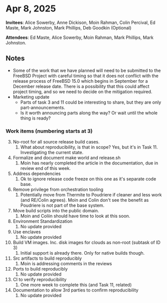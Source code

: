 # Apr 8, 2025

**Invitees**: Alice Sowerby, Anne Dickison, Moin Rahman, Colin Percival, Ed Maste, Mark Johnston, Mark Phillips, Deb Goodkin (Optional)  

**Attendees**: Ed Maste, Alice Sowerby, Moin Rahman, Mark Phillips, Mark Johnston.

## Notes

* Some of the work that we have planned will need to be submitted to the FreeBSD Project with careful timing so that it does not conflict with the release process of FreeBSD 15.0 which begins in September for a December release date. There is a possibility that this could affect project timing, and so we need to decide on the mitigation required.  
* Marketing update  
  * Parts of task 3 and 11 could be interesting to share, but they are only part-announcements.   
  * Is it worth announcing parts along the way? Or wait until the whole thing is ready?

### Work items (numbering starts at 3)

3. No-root for all source release build cases.  
   1. What about reproducibility, is that in scope? Yes, but it's in Task 11\. Investigating the current state.  
4. Formalize and document make world and release.sh  
   1. Moin has nearly completed the article in the documentation, due in review end of this week.  
5. Address dependencies  
   1. Ok to ignore release code freeze on this one as it's separate code base.  
6. Remove privilege from orchestration tooling  
   1. Potentially move from Thermite to Poudriere if cleaner and less work (and RE/Colin agrees). Moin and Colin don't see the benefit as Poudriere is not part of the base system.  
7. Move build scripts into the public domain.  
   1. Moin and Coliin should have time to look at this soon.  
8. Environment Standardization  
   1. No update provided  
9. Use enclaves  
   1. No update provided 
10. Build VM images. Inc. disk images for clouds as non-root (subtask of ID 3\)  
    1. Initial support is already there. Only for native builds though.  
11. Src artifacts to build reproducibly  
    1. Moin is addressing comments in the reviews  
12. Ports to build reproducibly  
    1. No update provided 
13. CI to verify reproducibility  
    1. One more week to complete this (and Task 11, related)  
14. Documentation to allow 3rd parties to confirm reproducibility  
    1. No update provided
